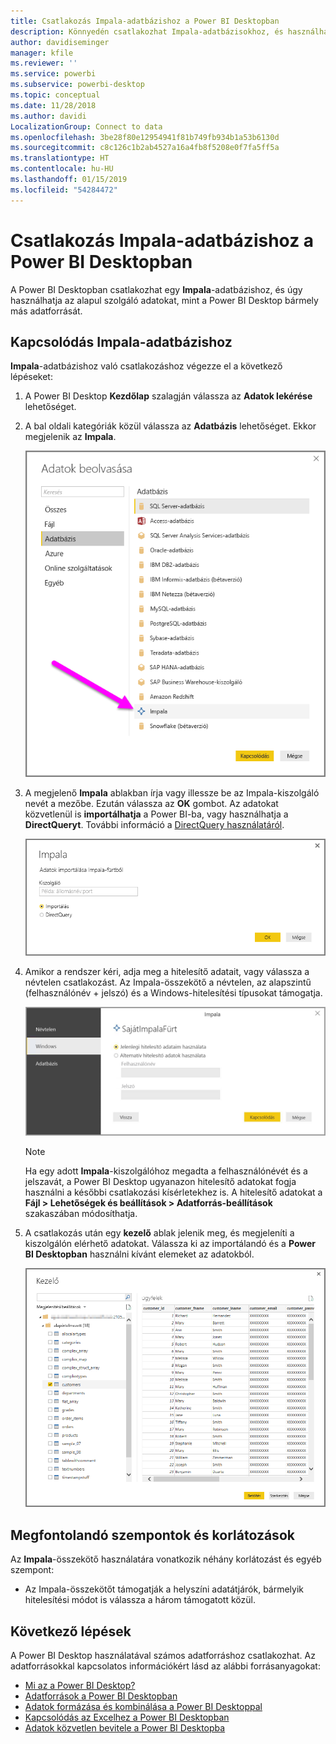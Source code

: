 ```yaml
---
title: Csatlakozás Impala-adatbázishoz a Power BI Desktopban
description: Könnyedén csatlakozhat Impala-adatbázisokhoz, és használhatja a bennük tárolt adatokat a Power BI Desktopban
author: davidiseminger
manager: kfile
ms.reviewer: ''
ms.service: powerbi
ms.subservice: powerbi-desktop
ms.topic: conceptual
ms.date: 11/28/2018
ms.author: davidi
LocalizationGroup: Connect to data
ms.openlocfilehash: 3be28f80e12954941f81b749fb934b1a53b6130d
ms.sourcegitcommit: c8c126c1b2ab4527a16a4fb8f5208e0f7fa5ff5a
ms.translationtype: HT
ms.contentlocale: hu-HU
ms.lasthandoff: 01/15/2019
ms.locfileid: "54284472"
---
```

# <a name="connect-to-an-impala-database-in-power-bi-desktop"></a>Csatlakozás Impala-adatbázishoz a Power BI Desktopban
A Power BI Desktopban csatlakozhat egy **Impala**-adatbázishoz, és úgy használhatja az alapul szolgáló adatokat, mint a Power BI Desktop bármely más adatforrását.

## <a name="connect-to-an-impala-database"></a>Kapcsolódás Impala-adatbázishoz
**Impala**-adatbázishoz való csatlakozáshoz végezze el a következő lépéseket: 

1. A Power BI Desktop **Kezdőlap** szalagján válassza az **Adatok lekérése** lehetőséget. 

2. A bal oldali kategóriák közül válassza az **Adatbázis** lehetőséget. Ekkor megjelenik az **Impala**.

    ![Adatok beolvasása](media/desktop-connect-impala/connect_impala_2.png)

3. A megjelenő **Impala** ablakban írja vagy illessze be az Impala-kiszolgáló nevét a mezőbe. Ezután válassza az **OK** gombot. Az adatokat közvetlenül is **importálhatja** a Power BI-ba, vagy használhatja a **DirectQueryt**. További információ a [DirectQuery használatáról](desktop-use-directquery.md).

    ![Az Impala ablaka](media/desktop-connect-impala/connect_impala_3a.png)

4. Amikor a rendszer kéri, adja meg a hitelesítő adatait, vagy válassza a névtelen csatlakozást. Az Impala-összekötő a névtelen, az alapszintű (felhasználónév + jelszó) és a Windows-hitelesítési típusokat támogatja.

    ![Impala-összekötő](media/desktop-connect-impala/connect_impala_4.png)

    > [!NOTE]
    > Ha egy adott **Impala**-kiszolgálóhoz megadta a felhasználónévét és a jelszavát, a Power BI Desktop ugyanazon hitelesítő adatokat fogja használni a későbbi csatlakozási kísérletekhez is. A hitelesítő adatokat a **Fájl > Lehetőségek és beállítások > Adatforrás-beállítások** szakaszában módosíthatja.


5. A csatlakozás után egy **kezelő** ablak jelenik meg, és megjeleníti a kiszolgálón elérhető adatokat. Válassza ki az importálandó és a **Power BI Desktopban** használni kívánt elemeket az adatokból.

    ![Navigátor ablak](media/desktop-connect-impala/connect_impala_5.png)

## <a name="considerations-and-limitations"></a>Megfontolandó szempontok és korlátozások
Az **Impala**-összekötő használatára vonatkozik néhány korlátozást és egyéb szempont:

* Az Impala-összekötőt támogatják a helyszíni adatátjárók, bármelyik hitelesítési módot is válassza a három támogatott közül.

## <a name="next-steps"></a>Következő lépések
A Power BI Desktop használatával számos adatforráshoz csatlakozhat. Az adatforrásokkal kapcsolatos információkért lásd az alábbi forrásanyagokat:

* [Mi az a Power BI Desktop?](desktop-what-is-desktop.md)
* [Adatforrások a Power BI Desktopban](desktop-data-sources.md)
* [Adatok formázása és kombinálása a Power BI Desktoppal](desktop-shape-and-combine-data.md)
* [Kapcsolódás az Excelhez a Power BI Desktopban](desktop-connect-excel.md)   
* [Adatok közvetlen bevitele a Power BI Desktopba](desktop-enter-data-directly-into-desktop.md)   


